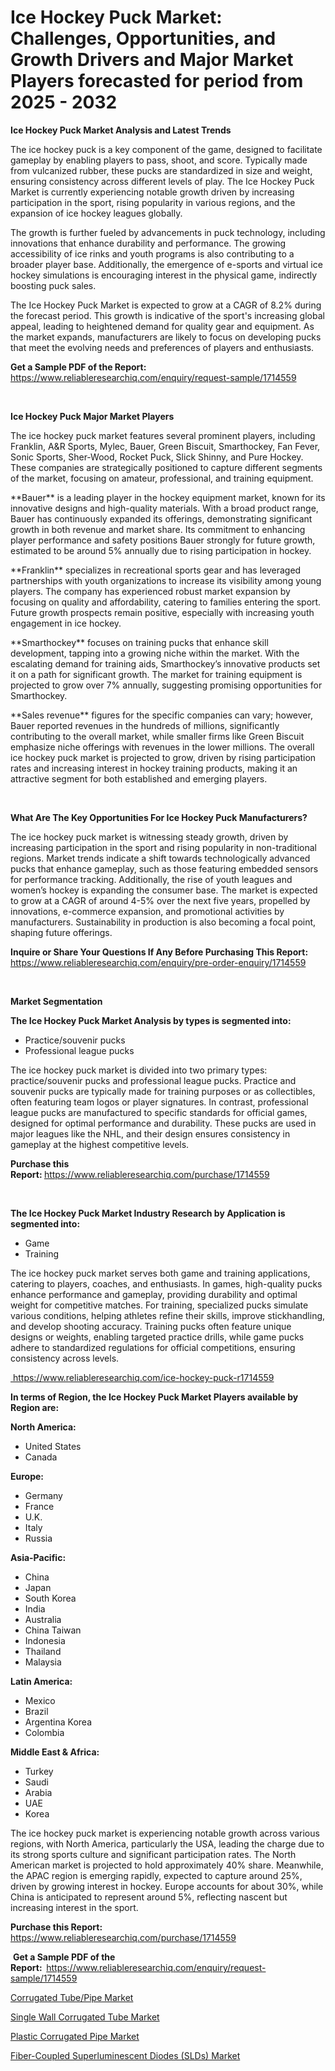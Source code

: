 <p><h1>Ice Hockey Puck Market: Challenges, Opportunities, and Growth Drivers and Major Market Players forecasted for period from 2025 - 2032</h1></p><p><strong>Ice Hockey Puck Market Analysis and Latest Trends</strong></p>
<p><p>The ice hockey puck is a key component of the game, designed to facilitate gameplay by enabling players to pass, shoot, and score. Typically made from vulcanized rubber, these pucks are standardized in size and weight, ensuring consistency across different levels of play. The Ice Hockey Puck Market is currently experiencing notable growth driven by increasing participation in the sport, rising popularity in various regions, and the expansion of ice hockey leagues globally. </p><p>The growth is further fueled by advancements in puck technology, including innovations that enhance durability and performance. The growing accessibility of ice rinks and youth programs is also contributing to a broader player base. Additionally, the emergence of e-sports and virtual ice hockey simulations is encouraging interest in the physical game, indirectly boosting puck sales. </p><p>The Ice Hockey Puck Market is expected to grow at a CAGR of 8.2% during the forecast period. This growth is indicative of the sport's increasing global appeal, leading to heightened demand for quality gear and equipment. As the market expands, manufacturers are likely to focus on developing pucks that meet the evolving needs and preferences of players and enthusiasts.</p></p>
<p><strong>Get a Sample PDF of the Report:&nbsp;</strong> <a href="https://www.reliableresearchiq.com/enquiry/request-sample/1714559?utm_campaign=1121&utm_medium=2&utm_source=Github&utm_content=ia&utm_term=11012025&utm_id=ice-hockey-puck">https://www.reliableresearchiq.com/enquiry/request-sample/1714559</a></p>
<p>&nbsp;</p>
<p><strong>Ice Hockey Puck Major Market Players</strong></p>
<p><p>The ice hockey puck market features several prominent players, including Franklin, A&R Sports, Mylec, Bauer, Green Biscuit, Smarthockey, Fan Fever, Sonic Sports, Sher-Wood, Rocket Puck, Slick Shinny, and Pure Hockey. These companies are strategically positioned to capture different segments of the market, focusing on amateur, professional, and training equipment.</p><p>**Bauer** is a leading player in the hockey equipment market, known for its innovative designs and high-quality materials. With a broad product range, Bauer has continuously expanded its offerings, demonstrating significant growth in both revenue and market share. Its commitment to enhancing player performance and safety positions Bauer strongly for future growth, estimated to be around 5% annually due to rising participation in hockey.</p><p>**Franklin** specializes in recreational sports gear and has leveraged partnerships with youth organizations to increase its visibility among young players. The company has experienced robust market expansion by focusing on quality and affordability, catering to families entering the sport. Future growth prospects remain positive, especially with increasing youth engagement in ice hockey.</p><p>**Smarthockey** focuses on training pucks that enhance skill development, tapping into a growing niche within the market. With the escalating demand for training aids, Smarthockey’s innovative products set it on a path for significant growth. The market for training equipment is projected to grow over 7% annually, suggesting promising opportunities for Smarthockey.</p><p>**Sales revenue** figures for the specific companies can vary; however, Bauer reported revenues in the hundreds of millions, significantly contributing to the overall market, while smaller firms like Green Biscuit emphasize niche offerings with revenues in the lower millions. The overall ice hockey puck market is projected to grow, driven by rising participation rates and increasing interest in hockey training products, making it an attractive segment for both established and emerging players.</p></p>
<p>&nbsp;</p>
<p><strong>What Are The Key Opportunities For Ice Hockey Puck Manufacturers?</strong></p>
<p><p>The ice hockey puck market is witnessing steady growth, driven by increasing participation in the sport and rising popularity in non-traditional regions. Market trends indicate a shift towards technologically advanced pucks that enhance gameplay, such as those featuring embedded sensors for performance tracking. Additionally, the rise of youth leagues and women’s hockey is expanding the consumer base. The market is expected to grow at a CAGR of around 4-5% over the next five years, propelled by innovations, e-commerce expansion, and promotional activities by manufacturers. Sustainability in production is also becoming a focal point, shaping future offerings.</p></p>
<p><strong>Inquire or Share Your Questions If Any Before Purchasing This Report:</strong> <a href="https://www.reliableresearchiq.com/enquiry/pre-order-enquiry/1714559?utm_campaign=1121&utm_medium=2&utm_source=Github&utm_content=ia&utm_term=11012025&utm_id=ice-hockey-puck">https://www.reliableresearchiq.com/enquiry/pre-order-enquiry/1714559</a></p>
<p>&nbsp;</p>
<p><strong>Market Segmentation</strong></p>
<p><strong>The Ice Hockey Puck Market Analysis by types is segmented into:</strong></p>
<p><ul><li>Practice/souvenir pucks</li><li>Professional league pucks</li></ul></p>
<p><p>The ice hockey puck market is divided into two primary types: practice/souvenir pucks and professional league pucks. Practice and souvenir pucks are typically made for training purposes or as collectibles, often featuring team logos or player signatures. In contrast, professional league pucks are manufactured to specific standards for official games, designed for optimal performance and durability. These pucks are used in major leagues like the NHL, and their design ensures consistency in gameplay at the highest competitive levels.</p></p>
<p><strong>Purchase this Report:&nbsp;</strong><a href="https://www.reliableresearchiq.com/purchase/1714559?utm_campaign=1121&utm_medium=2&utm_source=Github&utm_content=ia&utm_term=11012025&utm_id=ice-hockey-puck">https://www.reliableresearchiq.com/purchase/1714559</a></p>
<p>&nbsp;</p>
<p><strong>The Ice Hockey Puck Market Industry Research by Application is segmented into:</strong></p>
<p><ul><li>Game</li><li>Training</li></ul></p>
<p><p>The ice hockey puck market serves both game and training applications, catering to players, coaches, and enthusiasts. In games, high-quality pucks enhance performance and gameplay, providing durability and optimal weight for competitive matches. For training, specialized pucks simulate various conditions, helping athletes refine their skills, improve stickhandling, and develop shooting accuracy. Training pucks often feature unique designs or weights, enabling targeted practice drills, while game pucks adhere to standardized regulations for official competitions, ensuring consistency across levels.</p></p>
<p><a href="https://www.reliableresearchiq.com/ice-hockey-puck-r1714559?utm_campaign=1121&utm_medium=2&utm_source=Github&utm_content=ia&utm_term=11012025&utm_id=ice-hockey-puck">&nbsp;https://www.reliableresearchiq.com/ice-hockey-puck-r1714559</a></p>
<p><strong>In terms of Region, the Ice Hockey Puck Market Players available by Region are:</strong></p>
<p>
    <p> <strong> North America: </strong>
        <ul>
            <li>United States</li>
            <li>Canada</li>
        </ul>
        </p> 
    <p> <strong> Europe: </strong>
        <ul>
            <li>Germany</li>
            <li>France</li>
            <li>U.K.</li>
            <li>Italy</li>
            <li>Russia</li>
        </ul>
        </p> 
    <p> <strong> Asia-Pacific: </strong>
        <ul>
            <li>China</li>
            <li>Japan</li>
            <li>South Korea</li>
            <li>India</li>
            <li>Australia</li>
            <li>China Taiwan</li>
            <li>Indonesia</li>
            <li>Thailand</li>
            <li>Malaysia</li>
        </ul>
        </p> 
    <p> <strong> Latin America: </strong>
        <ul>
            <li>Mexico</li>
            <li>Brazil</li>
            <li>Argentina Korea</li>
            <li>Colombia</li>
        </ul>
        </p> 
    <p> <strong> Middle East & Africa: </strong>
        <ul>
            <li>Turkey</li>
            <li>Saudi</li>
            <li>Arabia</li>
            <li>UAE</li>
            <li>Korea</li>
        </ul>
    </p>
    </p>
<p><p>The ice hockey puck market is experiencing notable growth across various regions, with North America, particularly the USA, leading the charge due to its strong sports culture and significant participation rates. The North American market is projected to hold approximately 40% share. Meanwhile, the APAC region is emerging rapidly, expected to capture around 25%, driven by growing interest in hockey. Europe accounts for about 30%, while China is anticipated to represent around 5%, reflecting nascent but increasing interest in the sport.</p></p>
<p><strong>Purchase this Report: </strong><a href="https://www.reliableresearchiq.com/purchase/1714559?utm_campaign=1121&utm_medium=2&utm_source=Github&utm_content=ia&utm_term=11012025&utm_id=ice-hockey-puck">https://www.reliableresearchiq.com/purchase/1714559</a></p>
<p>&nbsp;<strong>Get a Sample PDF of the Report:&nbsp;&nbsp;</strong><a href="https://www.reliableresearchiq.com/enquiry/request-sample/1714559?utm_campaign=1121&utm_medium=2&utm_source=Github&utm_content=ia&utm_term=11012025&utm_id=ice-hockey-puck">https://www.reliableresearchiq.com/enquiry/request-sample/1714559</a></p>
<p><strong></strong></p>
<p><p><a href="https://github.com/rosalinebhakta48/Market-Research-Report-List-1/blob/main/corrugated-tubepipe-market.md?utm_campaign=1121&utm_medium=2&utm_source=Github&utm_content=ia&utm_term=11012025&utm_id=ice-hockey-puck">Corrugated Tube/Pipe Market</a></p><p><a href="https://github.com/nathaliehurles7142/Market-Research-Report-List-1/blob/main/single-wall-corrugated-tube-market.md?utm_campaign=1121&utm_medium=2&utm_source=Github&utm_content=ia&utm_term=11012025&utm_id=ice-hockey-puck">Single Wall Corrugated Tube Market</a></p><p><a href="https://github.com/chongseney974/Market-Research-Report-List-1/blob/main/plastic-corrugated-pipe-market.md?utm_campaign=1121&utm_medium=2&utm_source=Github&utm_content=ia&utm_term=11012025&utm_id=ice-hockey-puck">Plastic Corrugated Pipe Market</a></p><p><a href="https://github.com/darenph8er/Market-Research-Report-List-1/blob/main/fiber-coupled-superluminescent-diodes-slds-market.md?utm_campaign=1121&utm_medium=2&utm_source=Github&utm_content=ia&utm_term=11012025&utm_id=ice-hockey-puck">Fiber-Coupled Superluminescent Diodes (SLDs) Market</a></p></p>